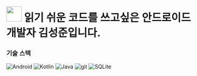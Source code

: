 <h1><img src="https://user-images.githubusercontent.com/73011361/229148687-56ab87d3-e0b9-4ad8-800a-d6de3eefd496.png" width="40"/> 읽기 쉬운 코드를 쓰고싶은 안드로이드 개발자 김성준입니다.</h1>

<h3>기술 스택</h3>
<p>
  <img alt="Android" src="https://img.shields.io/badge/-Android-13aa52?style=flat-square&logo=android&logoColor=white" />
  <img alt="Kotlin" src="https://img.shields.io/badge/-Kotlin-430098?style=flat-square&logo=kotlin&logoColor=white" />
  <img alt="Java" src="https://img.shields.io/badge/-Java-DD0031?style=flat-square&logo=openjdk&logoColor=white" />
  <img alt="git" src="https://img.shields.io/badge/-Git-F05032?style=flat-square&logo=git&logoColor=white" />
  <img alt="SQLite" src="https://img.shields.io/badge/-SQLite-8DD6F9?style=flat-square&logo=sqlite&logoColor=white" />
</p>
